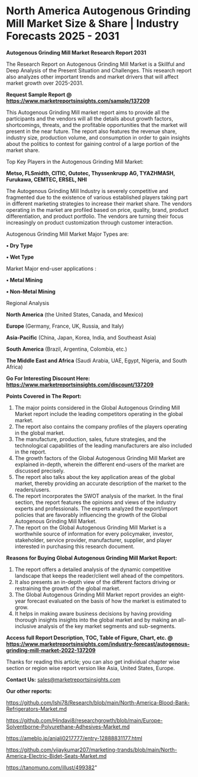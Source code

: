 # North America Autogenous Grinding Mill Market Size & Share | Industry Forecasts 2025 - 2031

<strong>Autogenous Grinding Mill Market Research Report 2031</strong>

The Research Report on Autogenous Grinding Mill Market is a Skillful and Deep Analysis of the Present Situation and Challenges. This research report also analyzes other important trends and market drivers that will affect market growth over 2025-2031.

<strong>Request Sample Report @ <a href=https://www.marketreportsinsights.com/sample/137209>https://www.marketreportsinsights.com/sample/137209</a></strong>

This Autogenous Grinding Mill market report aims to provide all the participants and the vendors will all the details about growth factors, shortcomings, threats, and the profitable opportunities that the market will present in the near future. The report also features the revenue share, industry size, production volume, and consumption in order to gain insights about the politics to contest for gaining control of a large portion of the market share.

Top Key Players in the Autogenous Grinding Mill Market:

<strong>Metso, FLSmidth, CITIC, Outotec, Thyssenkrupp AG, TYAZHMASH, Furukawa, CEMTEC, ERSEL, NHI</strong>

The Autogenous Grinding Mill Industry is severely competitive and fragmented due to the existence of various established players taking part in different marketing strategies to increase their market share. The vendors operating in the market are profiled based on price, quality, brand, product differentiation, and product portfolio. The vendors are turning their focus increasingly on product customization through customer interaction.

Autogenous Grinding Mill Market Major Types are:

<strong>• Dry Type

• Wet Type</strong>

Market Major end-user applications :

<strong>• Metal Mining

• Non-Metal Mining</strong>

Regional Analysis

</u><strong><b>North America</b></strong> (the United States, Canada, and Mexico)

<strong><b>Europe </b></strong>(Germany, France, UK, Russia, and Italy)

<strong><b>Asia-Pacific</b></strong> (China, Japan, Korea, India, and Southeast Asia)

<strong><b>South America</b></strong> (Brazil, Argentina, Colombia, etc.)

<strong><b>The Middle East and Africa</b></strong> (Saudi Arabia, UAE, Egypt, Nigeria, and South Africa)

<strong>Go For Interesting Discount Here: <a href=https://www.marketreportsinsights.com/discount/137209>https://www.marketreportsinsights.com/discount/137209</a></strong>

<strong>Points Covered in The Report:</strong>
<ol>
  <li>The major points considered in the Global Autogenous Grinding Mill Market report include the leading competitors operating in the global market.</li>
  <li>The report also contains the company profiles of the players operating in the global market.</li>
  <li>The manufacture, production, sales, future strategies, and the technological capabilities of the leading manufacturers are also included in the report.</li>
  <li>The growth factors of the Global Autogenous Grinding Mill Market are explained in-depth, wherein the different end-users of the market are discussed precisely.</li>
  <li>The report also talks about the key application areas of the global market, thereby providing an accurate description of the market to the readers/users.</li>
  <li>The report incorporates the SWOT analysis of the market. In the final section, the report features the opinions and views of the industry experts and professionals. The experts analyzed the export/import policies that are favorably influencing the growth of the Global Autogenous Grinding Mill Market.</li>
  <li>The report on the Global Autogenous Grinding Mill Market is a worthwhile source of information for every policymaker, investor, stakeholder, service provider, manufacturer, supplier, and player interested in purchasing this research document.</li>
</ol>
<strong>Reasons for Buying Global Autogenous Grinding Mill Market Report:</strong>

<ol>
  <li>The report offers a detailed analysis of the dynamic competitive landscape that keeps the reader/client well ahead of the competitors.</li>
  <li>It also presents an in-depth view of the different factors driving or restraining the growth of the global market.</li>
  <li>The Global Autogenous Grinding Mill Market report provides an eight-year forecast evaluated on the basis of how the market is estimated to grow.</li>
  <li>It helps in making aware business decisions by having providing thorough insights insights into the global market and by making an all-inclusive analysis of the key market segments and sub-segments.</li>
</ol>
<strong>Access full Report Description, TOC, Table of Figure, Chart, etc. @ <a href=https://www.marketreportsinsights.com/industry-forecast/autogenous-grinding-mill-market-2022-137209>https://www.marketreportsinsights.com/industry-forecast/autogenous-grinding-mill-market-2022-137209</a></strong>


Thanks for reading this article; you can also get individual chapter wise section or region wise report version like Asia, United States, Europe.

<strong>Contact Us:</strong>
sales@marketreportsinsights.com

<strong>Our other reports:</strong>

<a href=https://github.com/Ishi78/Research/blob/main/North-America-Blood-Bank-Refrigerators-Market.md>https://github.com/Ishi78/Research/blob/main/North-America-Blood-Bank-Refrigerators-Market.md</a>

<a href=https://github.com/Hindavi8/researchgrowth/blob/main/Europe-Solventborne-Polyurethane-Adhesives-Market.md>https://github.com/Hindavi8/researchgrowth/blob/main/Europe-Solventborne-Polyurethane-Adhesives-Market.md</a>

<a href=https://ameblo.jp/anjali0217777/entry-12888831177.html>https://ameblo.jp/anjali0217777/entry-12888831177.html</a>

<a href=https://github.com/vijaykumar207/marketing-trands/blob/main/North-America-Electric-Bidet-Seats-Market.md>https://github.com/vijaykumar207/marketing-trands/blob/main/North-America-Electric-Bidet-Seats-Market.md</a>

<a href=https://tanomuno.com/illust/499382>https://tanomuno.com/illust/499382</a>"
